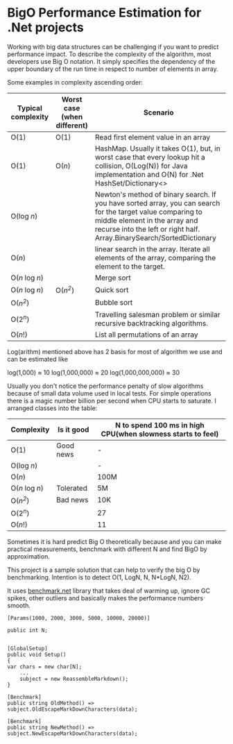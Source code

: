 # BigO Performance Estimation for .Net projects

Working with big data structures can be challenging if you want to predict performance impact. To describe the complexity of the algorithm, most developers  use Big O notation. It simply specifies the dependency of the upper boundary of the run time in respect to number of elements in array.

Some examples in complexity ascending order:

| Typical complexity  | Worst case (when different) | Scenario |
| ------------------- | --------------------------- | ---------|
| O(1)                | O(1)                        | Read first element value in an array |
| O(1)                | O(_n_)                      | HashMap. Usually it takes O(1), but, in worst case that every lookup hit a collision, O(Log(N)) for Java implementation and O(N) for .Net HashSet/Dictionary<> |
| O(log _n_)          |                             | Newton's method of binary search.  If you have sorted array, you can search for the target value comparing to middle element in the array and recurse into the left or right half.  Array.BinarySearch/SortedDictionary |
| O(_n_)              |                             | linear search in the array. Iterate all elements of the array, comparing the element to the target.  |
| O(_n_ log _n_)      |                             | Merge sort |
| O(_n_ log _n_)      | O(_n<sup>2</sup>_)          | Quick sort |
| O(_n<sup>2</sup>_)  |                             | Bubble sort |
| O(2<sup>_n_</sup>)  |                             | Travelling salesman problem or similar recursive backtracking algorithms. |
| O(_n_!)             |                             | List all permutations of an array |

Log(arithm) mentioned above has 2 basis for most of algorithm we use and can be estimated like

log(1,000) ≈ 10
log(1,000,000) ≈ 20
log(1,000,000,000) ≈ 30

Usually you don't notice the performance penalty of slow algorithms because of small data volume used in local tests.  For simple operations there is a magic number billion per second when CPU starts to saturate. I arranged classes into the table:

| Complexity         | Is it good        | N to spend 100 ms in high CPU(when slowness starts to feel) |
| ------------------ | ----------------- | ----------------------------------------------------------- |
| O(1)               | Good news         |-|
| O(log _n_)         |                   |-|                    
| O(_n_)             |                   | 100M |
| O(_n_ log _n_)     | Tolerated         | 5M                                                          |
| O(_n<sup>2</sup>_) | Bad news          | 10K                                                         |
| O(2<sup>_n_</sup>) |                   | 27
| O(_n_!)            |                   | 11


Sometimes it is hard predict Big O theoretically because and you can make practical measurements, benchmark with different N and find BigO by approximation. 


This project is a sample solution that can help to verify the big O by benchmarking. Intention is to detect O(1, LogN, N, N*LogN, N2).  

It uses [benchmark.net](http://benchmark.net/) library that takes deal of warming up, ignore GC spikes, other outliers and basically makes the performance numbers smooth.


 ~~~~
 [Params(1000, 2000, 3000, 5000, 10000, 20000)]

public int N;
 
 
[GlobalSetup]
public void Setup()
{
 var chars = new char[N];
     ...
     subject = new ReassembleMarkdown();
}
 
[Benchmark]
public string OldMethod() => subject.OldEscapeMarkDownCharacters(data);
 
[Benchmark]
public string NewMethod() => subject.NewEscapeMarkDownCharacters(data);
 ~~~~






